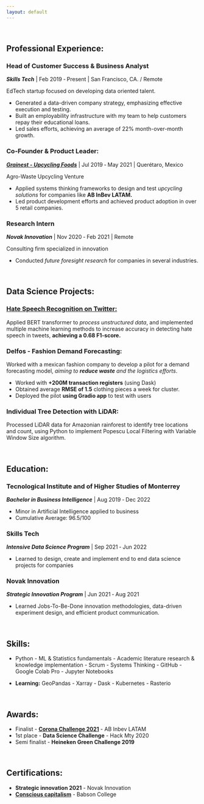 ```yaml
---
layout: default
---
```


&nbsp;

## Professional Experience:

### Head of Customer Success & Business Analyst
**_Skills Tech_** | Feb 2019 ‑ Present | San Francisco, CA. / Remote

EdTech startup focused on developing data oriented talent. 
* Generated a data-driven company strategy, emphasizing effective execution and testing.
* Built an employability infrastructure with my team to help customers repay their educational loans. 
* Led sales efforts, achieving an average of 22% month-over-month growth.

### Co-Founder & Product Leader:
[**_Grainest - Upcycling Foods_**](https://revistadigital.mx/emprendedor/consciencia-para-un-mundo-mejor/#part0) | Jul 2019 ‑ May 2021 | Querétaro, Mexico

Agro-Waste Upcycling Venture

* Applied systems thinking frameworks to design and test _upcycling solutions_ for companies like **AB InBev LATAM.**
* Led product development efforts and achieved product adoption in over 5 retail companies.


### Research Intern
**_Novak Innovation_** | Nov 2020 ‑ Feb 2021 | Remote

Consulting firm specialized in innovation
* Conducted _future foresight research_ for companies in several industries. 

&nbsp;

## Data Science Projects:

### **[Hate Speech Recognition on Twitter:](https://github.com/jvrapp/NLP-4-Hate-Speech-Recognition)**
Applied BERT transformer to _process unstructured data_, and implemented multiple machine learning methods to increase accuracy in detecting hate speech in tweets, **achieving a 0.68 F1-score.**

### **Delfos - Fashion Demand Forecasting:**
Worked with a mexican fashion company  to develop a pilot for a demand forecasting model, _aiming to **reduce waste** and the logistics efforts_. 
* Worked with **+200M transaction registers** (using Dask)
* Obtained average **RMSE of 1.5** clothing pieces a week for cluster. 
* Deployed the pilot **using Gradio app** to test with users

### **Individual Tree Detection with LiDAR:**

Processed LiDAR data for Amazonian rainforest to identify tree locations and count, using Python to implement Popescu Local Filtering with Variable Window Size algorithm.

&nbsp;

## Education:

### Tecnological Institute and of Higher Studies of Monterrey
**_Bachelor in Business Intelligence_** | Aug 2019 ‑ Dec 2022
* Minor in Artificial Intelligence applied to business
* Cumulative Average: 96.5/100

### Skills Tech
**_Intensive Data Science Program_** | Sep 2021 ‑ Jun 2022
* Learned to design, create and implement end to end data science projects for companies

### Novak Innovation
**_Strategic Innovation Program_** | Jun 2021 ‑ Aug 2021
* Learned Jobs-To-Be-Done innovation methodologies, data-driven experiment design, and efficient product communication.


&nbsp;

## Skills:
- Python - ML & Statistics fundamentals - Academic literature research & knowledge implementation - Scrum - Systems Thinking - GitHub - Google Colab Pro - Jupyter Notebooks 

* **Learning:** GeoPandas - Xarray - Dask - Kubernetes - Rasterio



&nbsp;
## Awards:
* Finalist  - **[Corona Challenge 2021](https://elexpres.com/2015/nota.php?story_id=242257)** - AB Inbev LATAM
* 1st place - **Data Science Challenge** - Hack Mty 2020 
* Semi finalist - **Heineken Green Challenge 2019**

&nbsp;
## Certifications:
* **Strategic innovation 2021** - Novak Innovation 
* **[Conscious capitalism](https://courses.edx.org/certificates/b80ba81c88804251be8a76fc06883dc4)** - Babson College
